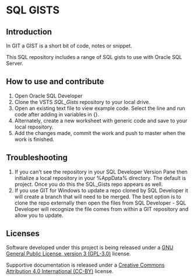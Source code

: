 # SQL GISTS

## Introduction 

In GIT a GIST is a short bit of code, notes or snippet.

This SQL repository includes a range of SQL gists to use with Oracle SQL Server.

## How to use and contribute

1. Open Oracle SQL Developer
2. Clone the VSTS *SQL_Gists* repository to your local drive.
3. Open an existing text file to view example code. Select the line and run code after adding in variables in {}.
4. Alternately, create a new worksheet with generic code and save to your local repository.
5. Add the changes made, commit the work and push to master when the work is finished.

## Troubleshooting

1. If you can't see the repository in your SQL Developer Version Pane then initialize a local repository in your %AppData% directory. The default is project. Once you do this the SQL_Gists repo appears as well.
2. If you use GIT for Windows to update a repo cloned by SQL Developer it will create a branch that will need to be merged. The best option is to clone the repo externally then open the files from SQL Developer - SQL Developer will recognize the file comes from within a GIT repository and allow you to update.

## Licenses

Software developed under this project is being released under a [GNU General Public License, version 3 (GPL-3.0)][1] license.

Supportive documentation is released under a [Creative Commons Attribution 4.0 International (CC-BY)][2] license.


[1]: https://opensource.org/licenses/GPL-3.0
[2]: https://creativecommons.org/licenses/by/4.0/legalcode

